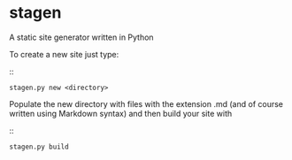 stagen
======

A static site generator written in Python

To create a new site just type:

::
	
	stagen.py new <directory>

Populate the new directory with files with the extension .md (and of course written using Markdown syntax) and then build your site with

::

	stagen.py build
